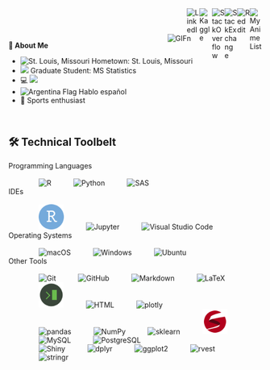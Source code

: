 <a href="https://myanimelist.net/profile/Stretch17">
  <img align="right" alt="My Anime List" width="25" src="https://raw.githubusercontent.com/peterthehan/peterthehan/master/assets/myanimelist.svg" />
</a>
<a href="https://www.reddit.com/user/matt4byu">
  <img align="right" alt="Reddit" width="25" src="https://raw.githubusercontent.com/peterthehan/peterthehan/master/assets/reddit.svg" />
</a>
<a href="https://stackexchange.com/users/18102057/mrmorgan17">
  <img align="right" alt="StackExchange" width="25" src="https://www.vectorlogo.zone/logos/stackexchange/stackexchange-icon.svg" />
</a>
<a href="https://stackoverflow.com/users/13159772/mrmorgan17?tab=profile">
  <img align="right" alt="StackOverflow" width="25" src="https://www.vectorlogo.zone/logos/stackoverflow/stackoverflow-icon.svg" />
</a>
<a href="https://www.kaggle.com/matt4byu">
  <img align="right" alt="Kaggle" width="25" src="https://www.vectorlogo.zone/logos/kaggle/kaggle-icon.svg" />
</a>
<a href="https://www.linkedin.com/in/matthewryanmorgan/">
  <img align="right" alt="LinkedIn" width="25" src="https://raw.githubusercontent.com/peterthehan/peterthehan/master/assets/linkedin.svg" />
</a>

<br/>
<br/>
<br/>

<a target="_blank">
  <img align="right" alt="GIF" src='https://media.giphy.com/media/xTiIzJSKB4l7xTouE8/giphy.gif'>
</a>

**📖 About Me**
  - <img alt="St. Louis, Missouri" height="15" src="https://upload.wikimedia.org/wikipedia/commons/b/b8/Flag_of_St._Louis%2C_Missouri.svg"> Hometown: St. Louis, Missouri
  - <a href="https://www.byu.edu"><img height="20" src="https://upload.wikimedia.org/wikipedia/commons/9/95/BYU_Cougars_logo.svg"></a> Graduate Student: MS Statistics
  - 💻 ![](https://img.shields.io/badge/Apple-MacBook_Pro_2020-999999?style=flat&logo=apple&logoColor=white)
  - <img alt="Argentina Flag" height="15" src="https://upload.wikimedia.org/wikipedia/commons/1/1a/Flag_of_Argentina.svg"> Hablo español
  - 🏀 Sports enthusiast
  
</br>

<h2>
  🛠 Technical Toolbelt
</h2> 

<dl>
  <dt>
    Programming Languages
  </dt>
  </br>
  <dd>
    <img height="50" hspace="20" alt="R" src="https://www.vectorlogo.zone/logos/r-project/r-project-icon.svg"> 
    <img height="50" hspace="20" alt="Python" src="https://www.vectorlogo.zone/logos/python/python-icon.svg"> 
    <img height="50"  hspace="20" alt="SAS" src="https://www.vectorlogo.zone/logos/sas/sas-icon.svg">
  </dd>
  <dt>
    IDEs
  </dt>
  </br>
  <dd>
    <img height="50" hspace="20" alt="RStudio" src="https://github.com/devicons/devicon/blob/master/icons/rstudio/rstudio-original.svg"> 
    <img height="50" hspace="20" alt="Jupyter" src="https://github.com/gilbarbara/logos/blob/master/logos/jupyter.svg"> 
    <img height="50" hspace="20" alt="Visual Studio Code" src="https://upload.wikimedia.org/wikipedia/commons/9/9a/Visual_Studio_Code_1.35_icon.svg">
  </dd>
  <dt>
    Operating Systems
  </dt>
  </br>
  <dd>
    <img height="50" hspace="20" alt="macOS" src="https://upload.wikimedia.org/wikipedia/commons/2/22/MacOS_logo_%282017%29.svg"> 
    <img height="50" hspace="20" alt="Windows" src="https://github.com/leungwensen/svg-icon/blob/master/dist/svg/logos/microsoft-windows.svg"> 
    <img height="50" hspace="20" alt="Ubuntu" src="https://www.vectorlogo.zone/logos/ubuntu/ubuntu-icon.svg">
  </dd>
  <dt>
    Other Tools
  </dt>
  </br>
  <dd>
    <img height="50" hspace="20" alt="Git" src="https://www.vectorlogo.zone/logos/git-scm/git-scm-icon.svg"> 
    <img height="50" hspace="20" alt="GitHub" src="https://github.com/detain/svg-logos/blob/master/svg/github-icon-1.svg">
    <img height="50" hspace="20" alt="Markdown" src="https://github.com/detain/svg-logos/blob/master/svg/markdown.svg">
    <img height="50" hspace="20" alt="LaTeX" src="https://upload.wikimedia.org/wikipedia/commons/4/45/LaTeX_project_logo_bird.svg">
    <img height="50" hspace="20" alt="iTerm2" src="https://github.com/steverichey/DockIcons/blob/master/icons/iterm2.svg">
    <img height="50" hspace="20" alt="HTML" src="https://www.vectorlogo.zone/logos/w3_html5/w3_html5-icon.svg">
    <img height="50" hspace="20" alt="plotly" src="https://www.vectorlogo.zone/logos/plot_ly/plot_ly-official.svg">
  </dd>
  <dd>  
    <img height="50" hspace="20" alt="pandas" src="https://github.com/valohai/ml-logos/blob/master/pandas.svg">
    <img height="50" hspace="20" alt="NumPy" src="https://github.com/gilbarbara/logos/blob/master/logos/numpy.svg">
    <img height="50" hspace="20" alt="sklearn" src="https://upload.wikimedia.org/wikipedia/commons/0/05/Scikit_learn_logo_small.svg">
    <img height="50" hspace="20" alt="Stan" src="https://github.com/vscode-icons/vscode-icons/blob/master/icons/file_type_stan.svg">
    <img height="50" hspace="20" alt="MySQL" src="https://www.vectorlogo.zone/logos/mysql/mysql-official.svg">
    <img height="50" hspace="20" alt="PostgreSQL" src="https://www.vectorlogo.zone/logos/postgresql/postgresql-vertical.svg">
  </dd>
  <dd>
    <img height="50" hspace="20" alt="Shiny" src="https://github.com/maxogden/hexbin/blob/gh-pages/vector/shiny.svg">
    <img height="50" hspace="20" alt="dplyr" src="https://github.com/maxogden/hexbin/blob/gh-pages/vector/dplyr.svg">
    <img height="50" hspace="20" alt="ggplot2" src="https://github.com/maxogden/hexbin/blob/gh-pages/vector/ggplot2.svg">
    <img height="50" hspace="20" alt="rvest" src="https://github.com/maxogden/hexbin/blob/gh-pages/vector/rvest.svg">
    <img height="50" hspace="20" alt="stringr" src="https://github.com/maxogden/hexbin/blob/gh-pages/vector/stringr.svg">
  </dd>
</dl>
